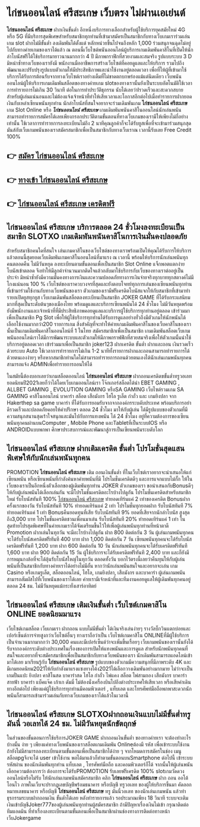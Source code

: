 # ไก่ชนออนไลน์ ศรีสะเกษ  เว็บตรง ไม่ผ่านเอเย่นต์

**ไก่ชนออนไลน์ ศรีสะเกษ** ฝากเงินขั้นต่ำ  อีกหนึ่งบริการทางเลือกสำหรับผู้ใช้บริการยุคสมัยใหม่ 4G หรือ 5G ที่มีบริการสุดพิเศษสำหรับสมาชิกทุกท่านที่เข้ามาสมัครเป็นสมาชิกกับทางเว็บเกมเราร่วมเล่น เกม slot  ฝากไม่มีขั้นต่ำ ลงเดิมพันได้ตั้งแต่ หลักหน่วยขึ้นไปจนถึงหลัก 1,000 ร่วมสนุกจนฉุดไม่อยู่ไปกับทางค่ายเกมของเราได้แล้ว ณ ตอนนี้เว็บไซต์พนันออนไลน์ผู้บริการเกมเดิมพันคาสิโนที่เปิดให้นักล่าโบนัสฟรีได้ใช้บริการมายาวนานมากกว่า 4 ปี มีภาพกราฟิกที่สวยงามและสมจริง รูปแบบระบบ 3 D
มิหนำซ้ำทางเว็บของเรายังมี พนักงานมืออาชีพการสร้างเว็บไซต์ที่คอยดูแลและให้บริการ  รวมไปถึงพัฒนาและปรับปรุงรูปแบบตัวเกมให้มีประสิทธิภาพและน่าใช้งานอยู่ตลอดเวลา เพื่อที่ให้ผู้ที่เข้ามาใช้บริการได้รับการต้อนรับจากทางเว็บไซต์เราอย่างเต็มที่ไม่ขาดตกบกพร่องแม้แต่นิดเดียว เว็บพนันออนไลน์ผู้ให้บริการเกมเดิมพันสล็อตของทางค่ายเกม slotของทางเรานั้นยังเป็นระบบอัตโนมัติใช้เวลาการทำรายการไม่เกิน 30 วินาที ต่อในการทำประวัติธุกรรม นับได้เลยว่าIรวดเร็วและสะดวกสบายสำหรับผู้เล่นแน่นอนและไม่ต้องแจ้งเจ้าหน้าที่ทำให้เสียเวลาและโอกาสอีกต่อไปเมื่อทำรายการฝากยอดเงินกับเหล่าเซียนพนันทุกท่าน
นักล่าโบนัสที่สนใจอยากจะร่วมเดิมพันเกม **ไก่ชนออนไลน์ ศรีสะเกษ** เกม Slot Online หรือ ***ไก่ชนออนไลน์ ศรีสะเกษ*** เกมเดิมพันพนันคาสิโนออนไลน์นักเล่นพนันสามารถทำรายการสมัครได้เลยเพียงกรอกประวัติตามขั้นตอนที่ทางเว็บเกมของเรามีให้เพียงไม่กี่อย่างเท่านั้น ใช้เวลาการทำรายการลงทะเบียนไม่ถึง 2 นาทีคุณลูกค้าก็จะได้รับยูสเพื่อที่จะเข้ามาร่วมสนุกสุดมันส์กับเว็บเกมพนันของเราสมัครสมาชิกเพื่อเป็นสมาชิกกับทางเว็บเราณ เวลานี้รับเลย Free Credit 100%

## 👉 [สมัคร ไก่ชนออนไลน์ ศรีสะเกษ](https://archa888.com/)
## 👉 [ทางเข้า ไก่ชนออนไลน์ ศรีสะเกษ](https://archa888.com/)
## 👉 [ไก่ชนออนไลน์ ศรีสะเกษ เครดิตฟรี](https://archa888.com/)

## ไก่ชนออนไลน์ ศรีสะเกษ บริการตลอด  24 ชั่วโมงลงทะเบียนเป็นสมาชิก SLOTXO เกมเดิมพันพนันคาสิโนการเงินมั่นคงปลอดภัย

สำหรับสมาชิกคนใดที่สนใจ เล่นเกมคาสิโนของเว็บไซต์ของทางเราพร้อมเปิดให้คุณได้รับการให้บริการแล้วตอนนี้สุดยอดเว็บเดิมพันเกมคาสิโนออนไลน์ที่มาแรง ณ เวลานี้ พร้อมให้บริการนักเล่นพนันทุกคนตลอดคืน ไม่มีวันหยุด ลงทะเบียนตามขั้นตอนเพื่อเป็นสมาชิก Slot Online แจ็กพอตแตกง่าย โบนัสเข้าตลอด จึงทำให้มีลูกค้าจำนวนมากติดใจแล้วกลับมาใช้บริการกับเว็บของทางเราต่ออยู่เป็นประจำ มิหนำซ้ำยังมีความมั่นคงทางการเงินและความปลอดภัยทางการเงินจ่ายจริงทุกบาททุกสตางค์ไม่มีโกงแน่นอน 100 % เว็บไซต์ของเราควบวงจรที่สุดและยังตอบโจทย์ทุกการเล่นของเซียนพนันทุกท่านที่เข้ามาร่วมใช้งานกับทางเว็บพนันของเรา
ตัวเกมของเรามีฟรีเครดิตโบนัสแจกให้กับสมาชิกที่เข้ามาทำรายกเปิดยูสทุกยูส เว็บเกมเดิมพันสล็อตลงทะเบียนเป็นสมาชิก JOKER GAME ที่ได้รับกระแสนิยมมากที่สุดเป็นระดับต้นๆของเมืองไทย พร้อมดูแลและบริการเซียนพนันได้ 24 ชั่วโมง ไม่มีวันหยุดพร้อมยังมีพนักงานและเจ้าหน้าที่ที่มีประสิทธิภาพคอยดูแลและบริการผู้ใช้บริการทุกท่านอยู่ตลอด เข้าร่วมมาเพื่อเป็นสมาชิก  Pg Slot เพื่อให้ผู้ใช้บริการทุกท่านได้รับการดูแลอย่างทั่วถึงมีตัวเกมให้นักพนันได้เลือกใช้งานมากกว่า200 รายการเกม
สิ่งสำคัญที่จะทำให้ค่ายเกมเดิมพันคาสิโนของเว็บคาสิโนของเรานั้นเป็นเกมเดิมพันคาสิโนออนไลน์ที่ 1 ในไทย สมัครสมาชิกเพื่อเป็นสมาชิก  เกมเดิมพันสล็อตเว็บเกมพนันออนไลน์เราได้มีการพัฒนาระบบและตัวเกมให้มีภาพกราฟฟิกที่สวยสมจริงเพื่อให้ตัวเกมนั้นน่าใช้บริการอยู่ตลอดเวลา เข้าร่วมมาเพื่อเป็นสมาชิก joker123 ฝากเครดิต ขั้นต่ำ ฝากและถอน เงินรวดเร็วด้วยระบบ Auto ใช้เวลาการทำรายการไม่เกิน 1-2 นาทีทั้งรายการฝากและถอนสามารถทำรายการได้ด้วยตนเองง่ายๆ หรือหากสมาชิกท่านใดไม่สามารถทำรายการถอนด้วยตนเองได้นักเล่นเกมพนันทุกคนสามารถแจ้ง ADMINเพื่อทำรายการถอนให้ได้

ในสมัยนี้ต้องบอกเลยว่าเกมสล็อตออนไลน์ **ไก่ชนออนไลน์ ศรีสะเกษ** ฝากถอนเครดิตขขั้นต่ำทรูวอเลท ยอดนิยมปี2021เลยก็ว่าได้โดยเว็บเกมออนไลน์เรา โจ๊กเกอร์สล็อตได้นำ EBET GAMING , ALLBET GAMING , EVOLUTION GAMING หรือSA GAMING เว็บไซต์รวมเกม SA GAMING คาสิโนออนไลน์ บาคาร่า สล็อต เสือมังกร ไฮโล รูเล็ต กำถั่ว และ เกมยิงปลา จาก Hakerthep sa game บาคาร่า ที่ได้รับการยอมรับจากจากองค์กรระบดับประเทศ พร้อมบริการอย่าดีรวดเร็วและปลอดภัยคอยให้คำปรึกษา ตลอด 24 ชั่วโมง มาให้กับผู้เล่น ได้มีรูปแบบของตัวเกมที่มีความสนุกสนานสุดเร้าใจสนุกและมันไปกับการแทงพนัน ได้ 24 ชั่วโมง อยู่ที่ความต้องการของเซียนพนันทุกคนผ่านบนComputer , Mobile Phone และTabletที่เป็นระบบIOS หรือ ANDROIDแบบพกพา ศึกษาประสบการณ์และพัฒนาสู่การเป็นเซียนพนันระบดับโลก

## ไก่ชนออนไลน์ ศรีสะเกษ ฝากเติมเครดิต ขั้นต่ำ โปรโมชั่นสุดแสนพิเศษให้กับนักเล่นพนันทุกคน

 PROMOTION  **ไก่ชนออนไลน์ ศรีสะเกษ** เติม ถอนเงินขั้นต่ำ ที่ในเว็บไซต์เราอยากจะนำเสนอให้แก่  เซียนพนัน หรือเซียนพนันที่กำลังค้นหาค่ายพนันที่มี โปรโมชั่นเครดิตดีๆ และการแจกแบบไม่กั๊ก ให้ในเว็บของเราเป็นอีกหนึ่งตัวเลือกของผู้เดิมพันทุกท่าน JOKER ตัวเกมของเรา ขอนำเสนอกับBonusดีๆ ให้กับผู้เล่นพนันได้เลือกเล่นกัน จะมีโปรโมชั่นเครดิตอะไรบ้างไปดูกัน
โปรโมชั่นเครดิตสำหรับสมาชิกใหม่ รับโบนัสทันที 100% [ไก่ชนออนไลน์ ศรีสะเกษ](https://archa888.com/) ทำยอดเทิร์นแค่ 2 เท่าของเครดิต
Bonusฝากครั้งแรกของวัน รับโบนัสทันที 10% ทำยอดเทิร์นแค่ 2 เท่า
โปรโมชั่นทุกยอดฝาก รับโบนัสทันที 7% ทำยอดเทิร์นแค่ 1 เท่า
Bonusคืนยอดทุนที่เสีย รับโบนัสทันที 9% ยอดที่เสียจากนักล่าโบนัส สูงสุดถึง3,000 บาท
โปรโมชั่นเครดิตชวนเพื่อนมาเล่น รับโบนัสทันที 20% ทำยอดเทิร์นแค่ 1 เท่า
ในสุดท้ายโปรสุดพิเศษที่ในค่ายเกมเราได้จัดเตรียมขึ้นไว้ให้เพื่อผู้เล่นพนันทุกท่านที่หน้าตาดี  Promotion ฝากเล่นในทุกวัน จะมีอะไรบ้างไปดูกัน
ฝาก 800 ติดต่อกัน 3 วัน ผู้เล่นเกมพนันทุกคนจะได้รับโบนัสเครดิตฟรีทันที 400 บาท
ฝาก 1,000 ติดต่อกัน 7 วัน เซียนพนันทุกคนจะได้รับโบนัสเครดิตฟรีทันที 1,200 บาท
ฝาก 600 ติดต่อกัน 10 วัน นักเล่นพนันทุกคนจะได้รับเครดิตฟรีทันที 1,600 บาท
ฝาก 900 ติดต่อกัน 15 วัน ผู้ใช้บริการจะได้รับเครดิตฟรีทันที 2,400 บาท
และก็ยังมีการหมุนกงล้อที่จะได้ลุ้นรับโบนัสใหญ่ในทุกวัน ตลอดทั้งวัน บอกไว้ตรงนี้เลยว่าคืนทุนให้กับผู้เล่นพนันที่เป็นสมาชิกกับทางค่ายเราได้อย่างไม่มีอั้น หากว่านักเล่นพนันสนใจและอยากจะเล่น เกม Casino หรือเกมรูเล็ต, สล็อตออนไลน์, ไฮโล, เกมยิงปลา, เสือมังกร และบาคาร่า ผู้เล่นเกมพนันสามารถสัมผัสไปที่เว็บพนันของเราได้เลย ค่ายเรามีเจ้าหน้าที่และทีมงานคอยดูแลให้ผู้เดิมพันทุกคนอยู่ ตลอด 24 ชม. ไม่มีวันหยุดแม้กระทั่งเสาร์อาทิตย์

## ไก่ชนออนไลน์ ศรีสะเกษ เติมเงินขั้นต่ำ  เว็บไซต์เกมคาสิโน ONLINE ยอดนิยมมาแรง

เว็บไซต์เกมสล็อต เว็บเกมเรา ฝากถอน แบบไม่มีขั้นต่ำ ได้เงินจริงเล่นง่ายๆ รางวัลบิ๊กวินแตกบ่อยและเปอร์เซ็นต์การจ่ายสูงกว่าเว็บไซต์อื่นๆ ทางเราถือว่าเป็น เว็บไซต์เกมคาสิโน ONLINEที่มีผู้ใช้บริการเป็นจำนวนมากมากกว่า 30,000 คนและมีเปอร์เซ็นต์ว่าจะเพิ่มขึ้นเรื่อยๆ เว็บเกมพนันของเรานั้นยังได้รับจากองค์กรระดับต่างประเทศในเรื่องของการเปิดให้แทงพนันและการดูแล สำหรับนักพนันทุกคนที่สนใจและอยากที่จะสมัครสมาชิกเพื่อเป็นสมาชิกกับทางเว็บพนันของเรา นักเดิมพันสามารถแอดไลน์เข้ามาได้เลย
	มาเรียนรู้กับ **ไก่ชนออนไลน์ ศรีสะเกษ** รูปแบบของตัวเกมมีความสนุกที่มีภาพระดับ 4K และมีเกมยอดนิยม2021ให้กับกำลังมาแรงแซงทางโค้ง2021ได้เลือกวางเดิมพันอย่างมากมาย  ไม่ว่าจะเป็นเกมปั่นแปะ ยิงปลา คาสิโนสด บาคาร่าสด ไฮโล กำถั่ว ไพ่แคง สล็อต ไพ่สามกอง เสือมังกร บาคาร่าสายฟ้า บาคาร่า แบ็คแจ๊ค เก้าเก ดัมมี่ ไม่ต้องนั่งเครื่องบินไปถึงต่างประเทศให้เสียเวลา หรือเสียค่าเดินทางอีกต่อไป เพียงแค่ผู้ใช้บริการทุกท่านมีคอมพิวเตอร์ , แท็บเลต และโทรศัพท์มือถือพกพาสะดวกนักพนันก็สามารถเข้ามาร่วมเล่นกับทางเว็บเกมของเราได้แล้วในเวลานี้

## ไก่ชนออนไลน์ ศรีสะเกษ SLOTXOฝากถอนเงินแบบไม่มีขั้นต่ำทรูมันนี่ วอเลทได้ 24 ชม. ไม่มีวันหยุดนักขัตฤกษ์

ในส่วนของขั้นตอนการใช้บริการJOKER GAME ฝากถอนเงินขั้นต่ำ ของทางค่ายเรา จะต้องทำอะไรบ้างนั้น ง่าย ๆ เพียงแค่ทางเว็บพนันของเราสล็อตเกมเดิมพัน Onlineต้องมี รหัส เพื่อเข้าระบบใช้งาน ถ้ายังไม่มีสามารถลงทะเบียนตามขั้นตอนเพื่อเป็นสมาชิกได้ง่าย ๆ จากโหมดการสมัครในช่อง เมนู สล็อตpgจึงจะได้ user เข้าใช้งาน พอได้มาแล้วก็ทำตามขั้นตอนบนSmartphone ต่อไปนี้
เข้าระบบ รหัสผ่าน  ของนักเดิมพันทุกท่าน แท็บเลต , โทรศัพท์มือถือ และคอมพิวเตอร์ก็ได้
จากนั้นให้ผู้เล่นพนันเลือกความต้องการว่า ต้องการจะได้รับPROMOTION รับเลยฟรีเครดิต 100% slotเกมวัดดวงออนไลน์หรือไม่รับ
ให้นักเล่นเกมพนันสมัครสมาชิก คลิก **ไก่ชนออนไลน์ ศรีสะเกษ** ฝาก ถอน ออโต้ โอนไว ภาพในเว็บจะปรากฏเลขบัญชีพร้อมธนาคาร หรือบัญชี ทรูวอเลท ของผู้ให้บริการขึ้นมา
คัดลอกหมายเลขธนาคาร หรือบัญชี **ไก่ชนออนไลน์ ศรีสะเกษ** ทรู มันนี่วอเลท ของนักเล่นเกมพนัน แล้วทำธุรกรรมระบบฝากถอนเงิน ขั้นต่ำได้เลย
หลังทำรายการแล้ว รอประมาณเพียง 18 วินาที ระบบจะเติมเงินเข้าบัญชีJoker777ของผู้เล่นพนันทุกท่านผู้สมัครสมาชิก
ถ้ามีปัญหาเรื่องเงินไม่เข้า กรุณาติดต่อทีมแอดมิน ที่ทำเรื่องลงทะเบียนตามขั้นตอนเพื่อเป็นสมาชิกผ่านช่องทางการติดต่อทางหน้าเว็บJokergame


